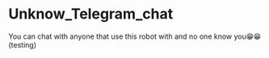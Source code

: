 # Unknow_Telegram_chat
You can chat with anyone that use this robot with and no one know you😁😁
(testing)
